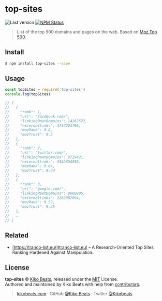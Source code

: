 # top-sites

![Last version](https://img.shields.io/github/tag/Kikobeats/top-sites.svg?style=flat-square)
[![NPM Status](https://img.shields.io/npm/dm/top-sites.svg?style=flat-square)](https://www.npmjs.org/package/top-sites)

> List of the top 500 domains and pages on the web. Based on [Moz Top 500](https://moz.com/top500).

## Install

```bash
$ npm install top-sites --save
```

## Usage

```js
const topSites = require('top-sites')
console.log(topSites)

// [
//   {
//     "rank": 1,
//     "url": "facebook.com/",
//     "linkingRootDomains": 14262527,
//     "externalLinks": 3737324796,
//     "mozRank": 9.8,
//     "mozTrust": 9.5
//   },
//   {
//     "rank": 2,
//     "url": "twitter.com/",
//     "linkingRootDomains": 9729491,
//     "externalLinks": 5342834850,
//     "mozRank": 9.64,
//     "mozTrust": 9.44
//   },
//   {
//     "rank": 3,
//     "url": "google.com/",
//     "linkingRootDomains": 8080905,
//     "externalLinks": 2262382094,
//     "mozRank": 9.52,
//     "mozTrust": 9.35
//   },
//   …
// ]
```

## Related

- [https://tranco-list.eu/](tranco-list.eu) – A Research-Oriented Top Sites Ranking Hardened Against Manipulation.

## License

**top-sites** © [Kiko Beats](https://kikobeats.com), released under the [MIT](https://github.com/Kikobeats/top-sites/blob/master/LICENSE.md) License.<br>
Authored and maintained by Kiko Beats with help from [contributors](https://github.com/Kikobeats/top-sites/contributors).

> [kikobeats.com](https://kikobeats.com) · GitHub [@Kiko Beats](https://github.com/Kikobeats) · Twitter [@Kikobeats](https://twitter.com/Kikobeats)
